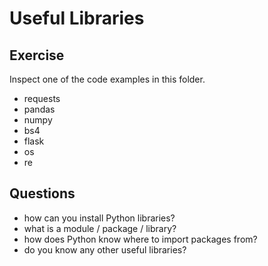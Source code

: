 
# Useful Libraries

## Exercise

Inspect one of the code examples in this folder.

* requests
* pandas
* numpy
* bs4
* flask
* os
* re

## Questions

* how can you install Python libraries?
* what is a module / package / library?
* how does Python know where to import packages from?
* do you know any other useful libraries?
